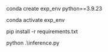 conda create exp_env python==3.9.23

conda activate exp_env

pip install -r requirements.txt

python .\inference.py

